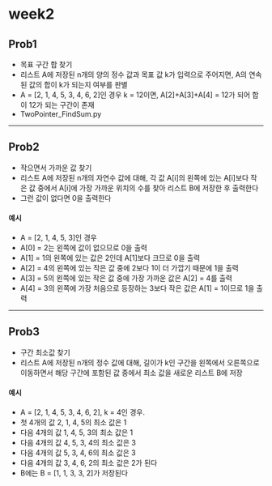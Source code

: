 # week2
## Prob1
- 목표 구간 합 찾기
- 리스트 A에 저장된 n개의 양의 정수 값과 목표 값 k가 입력으로 주어지면, A의 연속된 값의 합이 k가 되는지 여부를 판별
- A = [2, 1, 4, 5, 3, 4, 6, 2]인 경우 k = 12이면, A[2]+A[3]+A[4] = 12가 되어 합이 12가 되는 구간이 존재 
- TwoPointer_FindSum.py

---

## Prob2
- 작으면서 가까운 값 찾기
- 리스트 A에 저장된 n개의 자연수 값에 대해, 각 값 A[i]의 왼쪽에 있는 A[i]보다 작은 값 중에서 A[i]에 가장 가까운 위치의 수를 찾아 리스트 B에 저장한 후 출력한다 
- 그런 값이 없다면 0을 출력한다

#### 예시
- A = [2, 1, 4, 5, 3]인 경우
- A[0] = 2는 왼쪽에 값이 없으므로 0을 출력
- A[1] = 1의 왼쪽에 있는 값은 2인데 A[1]보다 크므로 0을 출력
- A[2] = 4의 왼쪽에 있는 작은 값 중에 2보다 1이 더 가깝기 때문에 1을 출력
- A[3] = 5의 왼쪽에 있는 작은 값 중에 가장 가까운 값은 A[2] = 4를 출력
- A[4] = 3의 왼쪽에 가장 처음으로 등장하는 3보다 작은 값은 A[1] = 1이므로 1을 출력


---

## Prob3
- 구간 최소값 찾기
- 리스트 A에 저장된 n개의 정수 값에 대해, 길이가 k인 구간을 왼쪽에서 오른쪽으로 이동하면서 해당 구간에 포함된 값 중에서 최소 값을 새로운 리스트 B에 저장

#### 예시
- A = [2, 1, 4, 5, 3, 4, 6, 2], k = 4인 경우.
- 첫 4개의 값 2, 1, 4, 5의 최소 값은 1
- 다음 4개의 값 1, 4, 5, 3의 최소 값은 1
- 다음 4개의 값 4, 5, 3, 4의 최소 값은 3
- 다음 4개의 값 5, 3, 4, 6의 최소 값은 3
- 다음 4개의 값 3, 4, 6, 2의 최소 값은 2가 된다
- B에는 B = [1, 1, 3, 3, 2]가 저장된다
